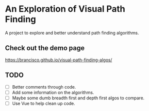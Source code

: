 # An Exploration of Visual Path Finding

A project to explore and better understand path finding algorithms.

## Check out the demo page

https://brancisco.github.io/visual-path-finding-algos/

## TODO

- [ ] Better comments through code.
- [ ] Add some information on the algorithms.
- [ ] Maybe some dumb breadth first and depth first algos to compare.
- [ ] Use Vue to help clean up code.